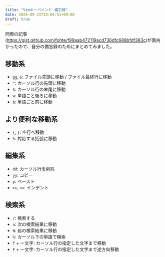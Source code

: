 ```yaml
---
title: "Vimキーバインド 備忘録"
date: 2024-09-21T13:04:51+09:00
draft: true
---
```


同僚の記事(https://gist.github.com/fohte/f99aab472119acd736dfc688bfdf383c)が面白かったので、自分の備忘録のためにまとめてみました。

## 移動系
- `gg`, `G`: ファイル先頭に移動 / ファイル最終行に移動
- `^`: カーソル行の先頭に移動
- `$`: カーソル行の末尾に移動
- `w`: 単語ごと後ろに移動
- `b`: 単語ごと前に移動

## より便利な移動系
- `{`, `}`: 空行へ移動
- `%`: 対応する括弧に移動

## 編集系
- `dd`: カーソル行を削除
- `yy`: コピー
- `p`: ペースト
- `>>`, `<<`: インデント

## 検索系
- `/`: 検索する
-  `n`: 次の検索結果に移動
- `N`: 前の検索結果に移動
- `%`: カーソル下の単語で検索
- `f` + 一文字: カーソル行の指定した文字まで移動
- `F` + 一文字: カーソル行の指定した文字まで逆方向移動

